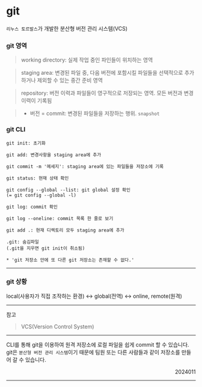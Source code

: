# git

`리누스 토르발스`가 개발한 분산형 버전 관리 시스템(VCS)

### git 영역
>working directory: 실제 작업 중인 파인들이 위치하는 영역  

>staging area: 변경된 파일 중, 다음 버전에 포함시킬 파일들을 선택적으로 추가하거나 제외할 수 있는 중간 준비 영역  

>repository: 버전 이력과 파일들이 영구적으로 저장되는 영역. 모든 버전과 변경 이력이 기록됨  

>* 버전 = commit: 변경된 파일들을 저장하는 행위. `snapshot`

### git CLI
```
git init: 초기화

git add: 변경사항을 staging area에 추가

git commit -m '메세지': staging area에 있는 파일들을 저장소에 기록

git status: 현재 상태 확인

git config --global --list: git global 설정 확인
(= git config --global -l)

git log: commit 확인

git log --oneline: commit 목록 한 줄로 보기
```
```
git add .: 현재 디렉토리 모두 staging area에 추가

.git: 숨김파일
(.git을 지우면 git init이 취소됨)

* 'git 저장소 안에 또 다른 git 저장소는 존재할 수 없다.'
```
---
### git 상황
local(사용자가 직접 조작하는 환경) <-> global(전역) <-> online, remote(원격)

---
참고
>VCS(Version Control System)
---
CLI를 통해 git을 이용하여 원격 저장소에 로컬 파일을 쉽게 commit 할 수 있습니다.  
git은 `분산형 버전 관리 시스템`이기 때문에 팀원 또는 다른 사람들과 같이 저장소를 만들어 갈 수 있습니다.  
<div style="text-align: right">2024011</div>

---
